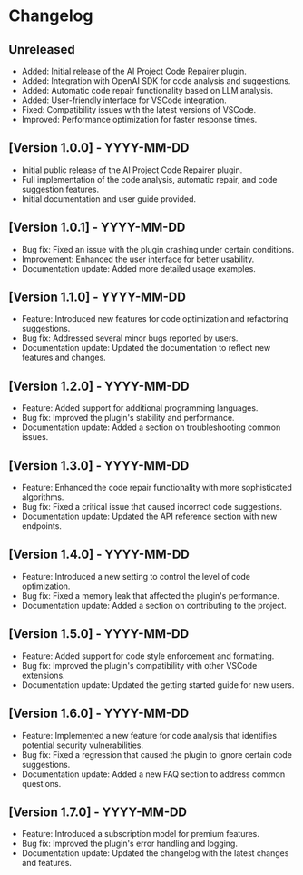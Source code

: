 # Changelog

## Unreleased

- Added: Initial release of the AI Project Code Repairer plugin.
- Added: Integration with OpenAI SDK for code analysis and suggestions.
- Added: Automatic code repair functionality based on LLM analysis.
- Added: User-friendly interface for VSCode integration.
- Fixed: Compatibility issues with the latest versions of VSCode.
- Improved: Performance optimization for faster response times.

## [Version 1.0.0] - YYYY-MM-DD

- Initial public release of the AI Project Code Repairer plugin.
- Full implementation of the code analysis, automatic repair, and code suggestion features.
- Initial documentation and user guide provided.

## [Version 1.0.1] - YYYY-MM-DD

- Bug fix: Fixed an issue with the plugin crashing under certain conditions.
- Improvement: Enhanced the user interface for better usability.
- Documentation update: Added more detailed usage examples.

## [Version 1.1.0] - YYYY-MM-DD

- Feature: Introduced new features for code optimization and refactoring suggestions.
- Bug fix: Addressed several minor bugs reported by users.
- Documentation update: Updated the documentation to reflect new features and changes.

## [Version 1.2.0] - YYYY-MM-DD

- Feature: Added support for additional programming languages.
- Bug fix: Improved the plugin's stability and performance.
- Documentation update: Added a section on troubleshooting common issues.

## [Version 1.3.0] - YYYY-MM-DD

- Feature: Enhanced the code repair functionality with more sophisticated algorithms.
- Bug fix: Fixed a critical issue that caused incorrect code suggestions.
- Documentation update: Updated the API reference section with new endpoints.

## [Version 1.4.0] - YYYY-MM-DD

- Feature: Introduced a new setting to control the level of code optimization.
- Bug fix: Fixed a memory leak that affected the plugin's performance.
- Documentation update: Added a section on contributing to the project.

## [Version 1.5.0] - YYYY-MM-DD

- Feature: Added support for code style enforcement and formatting.
- Bug fix: Improved the plugin's compatibility with other VSCode extensions.
- Documentation update: Updated the getting started guide for new users.

## [Version 1.6.0] - YYYY-MM-DD

- Feature: Implemented a new feature for code analysis that identifies potential security vulnerabilities.
- Bug fix: Fixed a regression that caused the plugin to ignore certain code suggestions.
- Documentation update: Added a new FAQ section to address common questions.

## [Version 1.7.0] - YYYY-MM-DD

- Feature: Introduced a subscription model for premium features.
- Bug fix: Improved the plugin's error handling and logging.
- Documentation update: Updated the changelog with the latest changes and features.